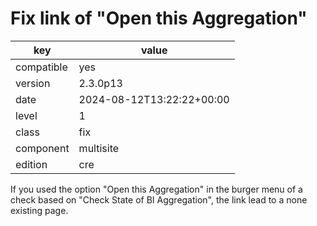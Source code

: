 [//]: # (werk v2)
# Fix link of "Open this Aggregation"

key        | value
---------- | ---
compatible | yes
version    | 2.3.0p13
date       | 2024-08-12T13:22:22+00:00
level      | 1
class      | fix
component  | multisite
edition    | cre

If you used the option "Open this Aggregation" in the burger menu of a check
based on "Check State of BI Aggregation", the link lead to a none existing
page.